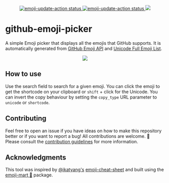<p align="center">
    <a href="https://github.com/rickstaa/github-emoji-picker/actions/workflows/test.yml">
        <img alt="emoji-update-action status" src="https://github.com/rickstaa/github-emoji-picker/actions/workflows/test.yml/badge.svg">
    </a>
    <a href="https://github.com/rickstaa/github-emoji-picker/actions/workflows/update_emojis.yml">
        <img alt="emoji-update-action status" src="https://github.com/rickstaa/github-emoji-picker/actions/workflows/update_emojis.yml/badge.svg">
    </a>
    <a title="Crowdin" target="_blank" href="https://crowdin.com/project/github-emoji-picker">
        <img src="https://badges.crowdin.net/github-emoji-picker/localized.svg">
    </a>
</p>

# github-emoji-picker

A simple Emoji picker that displays all the emojis that GitHub supports. It is automatically generated from [GitHub Emoji API](https://docs.github.com/en/rest/emojis) and [Unicode Full Emoji List](https://unicode.org/emoji/charts/full-emoji-list.html).

<p align="center">
    <a href="https://github-emoji-picker.vercel.app/">
        <img src="https://user-images.githubusercontent.com/17570430/217275127-fe160796-bc00-40c5-a63c-7cced06f5db6.png"/>
    </a>
</p>

## How to use

Use the search field to search for a given emoji. You can click the emoji to get the shortcode on your clipboard or `shift` + click for the Unicode. You can invert the copy behaviour by setting the `copy_type` URL parameter to `unicode` or `shortcode`.

## Contributing

Feel free to open an issue if you have ideas on how to make this repository better or if you want to report a bug! All contributions are welcome. :rocket: Please consult the [contribution guidelines](CONTRIBUTING.md) for more information.

## Acknowledgments

This tool was inspired by [@ikatyang's](https://github.com/ikatyang) [emoji-cheat-sheet](https://github.com/ikatyang/emoji-cheat-sheet/) and built using the [emoji-mart 🏪](https://github.com/missive/emoji-mart) package.
